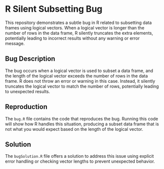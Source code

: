 # R Silent Subsetting Bug
This repository demonstrates a subtle bug in R related to subsetting data frames using logical vectors. When a logical vector is longer than the number of rows in the data frame, R silently truncates the extra elements, potentially leading to incorrect results without any warning or error message.

## Bug Description
The bug occurs when a logical vector is used to subset a data frame, and the length of the logical vector exceeds the number of rows in the data frame. R does not throw an error or warning in this case. Instead, it silently truncates the logical vector to match the number of rows, potentially leading to unexpected results.

## Reproduction
The `bug.R` file contains the code that reproduces the bug. Running this code will show how R handles this situation, producing a subset data frame that is not what you would expect based on the length of the logical vector.

## Solution
The `bugSolution.R` file offers a solution to address this issue using explicit error handling or checking vector lengths to prevent unexpected behavior.
